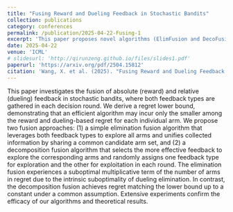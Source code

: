```yaml
---
title: "Fusing Reward and Dueling Feedback in Stochastic Bandits"
collection: publications
category: conferences
permalink: /publication/2025-04-22-Fusing-1
excerpt: 'This paper proposes novel algorithms (ElimFusion and DecoFusion) to fuse absolute reward and relative dueling feedback in multi-armed bandits, achieving regret bounds that adaptively leverage the more informative feedback type. Theoretical and empirical results demonstrate significant performance gains over baselines.'
date: 2025-04-22
venue: 'ICML'
# slidesurl: 'http://qirunzeng.github.io/files/slides1.pdf'
paperurl: 'https://arxiv.org/pdf/2504.15812'
citation: 'Wang, X. et al. (2025). "Fusing Reward and Dueling Feedback in Stochastic Bandits." <i>arXiv preprint arXiv:2504.15812</i>.'
---
```


This paper investigates the fusion of absolute (reward) and relative (dueling) feedback in stochastic bandits, where both feedback types are gathered in each decision round. We derive a regret lower bound, demonstrating that an efficient algorithm may incur only the smaller among the reward and dueling-based regret for each individual arm. We propose two fusion approaches: (1) a simple elimination fusion algorithm that leverages both feedback types to explore all arms and unifies collected information by sharing a common candidate arm set, and (2) a decomposition fusion algorithm that selects the more effective feedback to explore the corresponding arms and randomly assigns one feedback type for exploration and the other for exploitation in each round. The elimination fusion experiences a suboptimal multiplicative term of the number of arms in regret due to the intrinsic suboptimality of dueling elimination. In contrast, the decomposition fusion achieves regret matching the lower bound up to a constant under a common assumption. Extensive experiments confirm the efficacy of our algorithms and theoretical results.